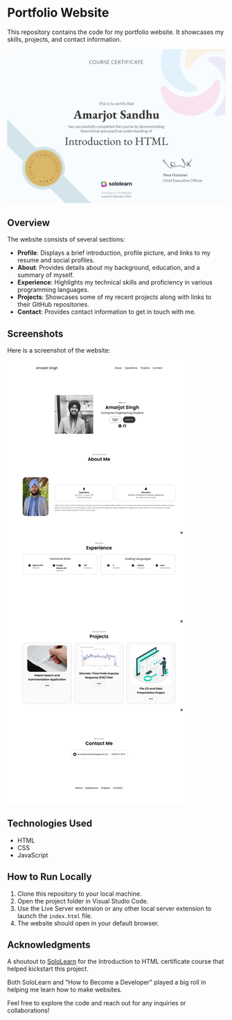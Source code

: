 # Portfolio Website

This repository contains the code for my portfolio website. It showcases my skills, projects, and contact information.

![Certificate](./Assets/SoloLearnHTMLCertifficate.jpg)

## Overview

The website consists of several sections:

- **Profile**: Displays a brief introduction, profile picture, and links to my resume and social profiles.
- **About**: Provides details about my background, education, and a summary of myself.
- **Experience**: Highlights my technical skills and proficiency in various programming languages.
- **Projects**: Showcases some of my recent projects along with links to their GitHub repositories.
- **Contact**: Provides contact information to get in touch with me.

## Screenshots

Here is a screenshot of the website:

![Full Website](./PortfolioWebsitePrev/Screenshot%20My%20Portfolio.png)

## Technologies Used

- HTML
- CSS
- JavaScript

## How to Run Locally

1. Clone this repository to your local machine.
2. Open the project folder in Visual Studio Code.
3. Use the Live Server extension or any other local server extension to launch the `index.html` file.
4. The website should open in your default browser.

## Acknowledgments

A shoutout to [SoloLearn](https://www.sololearn.com/) for the Introduction to HTML certificate course that helped kickstart this project.

Both SoloLearn and "How to Become a Developer" played a big roll in helping me learn how to make websites.

Feel free to explore the code and reach out for any inquiries or collaborations!
